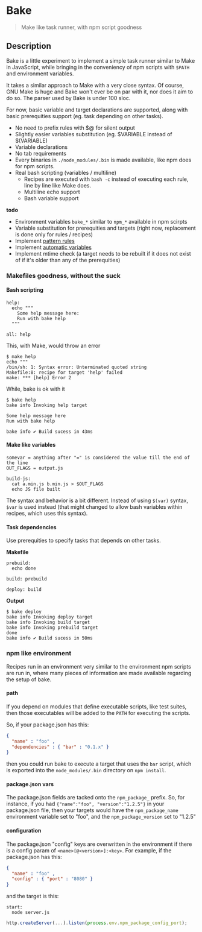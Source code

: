 # Bake

> Make like task runner, with npm script goodness

## Description

Bake is a little experiment to implement a simple task runner similar to
Make in JavaScript, while bringing in the conveniency of npm scripts with
`$PATH` and environment variables.

It takes a similar approach to Make with a very close syntax. Of course,
GNU Make is huge and Bake won't ever be on par with it, nor does it aim
to do so. The parser used by Bake is under 100 sloc.

For now, basic variable and target declarations are supported, along
with basic prerequities support (eg. task depending on other tasks).

- No need to prefix rules with $@ for silent output
- Slightly easier variables substitution (eg. $VARIABLE instead of $(VARIABLE)
- Variable declarations
- No tab requirements
- Every binaries in `./node_modules/.bin` is made available, like npm does for npm scripts.
- Real bash scripting (variables / multiline)
  - Recipes are executed with `bash -c` instead of executing each rule, line by line like Make does.
  - Multiline echo support
  - Bash variable support

**todo**

- Environment variables `bake_*` similar to `npm_*` available in npm scirpts
- Variable substitution for prerequities and targets (right now, replacement is done only for rules / recipes)
- Implement [pattern rules](https://www.gnu.org/software/make/manual/html_node/Pattern-Intro.html#Pattern-Intro)
- Implement [automatic variables](https://www.gnu.org/software/make/manual/html_node/Automatic-Variables.html#Automatic-Variables)
- Implement mtime check (a target needs to be rebuilt if it does not exist of if it's older than any of the prerequities)

### Makefiles goodness, without the suck

#### Bash scripting

```make
help:
  echo """
    Some help message here:
    Run with bake help
  """

all: help
```

This, with Make, would throw an error

    $ make help
    echo """
    /bin/sh: 1: Syntax error: Unterminated quoted string
    Makefile:8: recipe for target 'help' failed
    make: *** [help] Error 2

While, bake is ok with it

    $ bake help
    bake info Invoking help target

    Some help message here
    Run with bake help

    bake info ✔ Build sucess in 43ms

#### Make like variables

```make
somevar = anything after "=" is considered the value till the end of the line
OUT_FLAGS = output.js

build-js:
  cat a.min.js b.min.js > $OUT_FLAGS
  echo JS file built
```

The syntax and behavior is a bit different. Instead of using `$(var)` syntax,
`$var` is used instead (that might changed to allow bash variables within
recipes, which uses this syntax).

#### Task dependencies

Use prerequities to specify tasks that depends on other tasks.

**Makefile**

```
prebuild:
  echo done

build: prebuild

deploy: build
```

**Output**

    $ bake deploy
    bake info Invoking deploy target
    bake info Invoking build target
    bake info Invoking prebuild target
    done
    bake info ✔ Build sucess in 50ms

### npm like environment

Recipes run in an environment very similar to the environment npm scripts are
run in, where many pieces of information are made available regarding the setup
of bake.

#### path

If you depend on modules that define executable scripts, like test suites,
then those executables will be added to the `PATH` for executing the scripts.

So, if your package.json has this:

```json
{
  "name" : "foo" ,
  "dependencies" : { "bar" : "0.1.x" }
}
```

then you could run bake to execute a target that uses the `bar` script, which
is exported into the `node_modules/.bin` directory on `npm install`.

#### package.json vars

The package.json fields are tacked onto the `npm_package_` prefix. So, for
instance, if you had `{"name":"foo", "version":"1.2.5"}` in your package.json
file, then your targets would have the `npm_package_name` environment
variable set to "foo", and the `npm_package_version` set to "1.2.5"

#### configuration

The package.json "config" keys are overwritten in the environment if there is
a config param of `<name>[@<version>]:<key>`. For example, if the package.json
has this:

```json
{
  "name" : "foo" ,
  "config" : { "port" : "8080" }
}
```

and the target is this:

```make
start:
  node server.js
```


```js
http.createServer(...).listen(process.env.npm_package_config_port);
```
